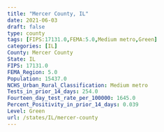 ```yaml
---
title: "Mercer County, IL"
date: 2021-06-03
draft: false
type: county
tags: [FIPS:17131.0,FEMA:5.0,Medium metro,Green]
categories: [IL]
County: Mercer County
State: IL
FIPS: 17131.0
FEMA_Region: 5.0
Population: 15437.0
NCHS_Urban_Rural_Classification: Medium metro
Tests_in_prior_14_days: 254.0
Fourteen_day_test_rate_per_100000: 1645.0
Percent_Positivity_in_prior_14_days: 0.039
Level: Green
url: /states/IL/mercer-county
---
```



